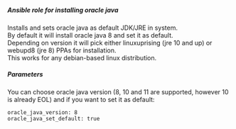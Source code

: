 ##### Ansible role for installing oracle java

Installs and sets oracle java as default JDK/JRE in system.  
By default it will install oracle java 8 and set it as default.  
Depending on version it will pick either linuxuprising (jre 10 and up) or webupd8 (jre 8) PPAs for installation.  
This works for any debian-based linux distribution.

##### Parameters

You can choose oracle java version (8, 10 and 11 are supported, however 10 is already EOL) and if you want to set it as default:

```
oracle_java_version: 8
oracle_java_set_default: true
```
